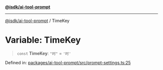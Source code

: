 [**@isdk/ai-tool-prompt**](../README.md)

***

[@isdk/ai-tool-prompt](../globals.md) / TimeKey

# Variable: TimeKey

> `const` **TimeKey**: `"时"` = `'时'`

Defined in: [packages/ai-tool-prompt/src/prompt-settings.ts:25](https://github.com/isdk/ai-tool-prompt.js/blob/3d678772f316709a988562abb5bf3336d18a36eb/src/prompt-settings.ts#L25)
